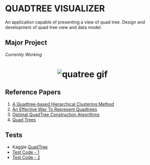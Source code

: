 # QUADTREE VISUALIZER
An application capable of presenting a view of quad tree. Design and development of quad tree view and data model.

## Major Project
  *Currently Working*

<h1 align="center"> <img alt="quatree gif" src="http://elbywan.github.io/quadtree-lib/assets/quadtree.gif"/> </h1>

 ## Reference Papers

  1. [A Quadtree-based Hierarchical Clustering Method](https://github.com/Amey-Thakur/QUADTREE-VISUALIZER/blob/main/Reference%20Papers/A%20Quadtree-based%20Hierarchical%20Clustering%20Method.pdf)
  2. [An Effective Way To Represent Quadtrees](https://github.com/Amey-Thakur/QUADTREE-VISUALIZER/blob/main/Reference%20Papers/An%20Effective%20Way%20To%20Represent%20Quadtrees.pdf)
  3. [Optimal QuadTree Construction Algorithms](https://github.com/Amey-Thakur/QUADTREE-VISUALIZER/blob/main/Reference%20Papers/Optimal%20QuadTree%20Construction%20Algorithms.pdf)
  4. [Quad Trees](https://github.com/Amey-Thakur/QUADTREE-VISUALIZER/blob/main/Reference%20Papers/Quad%20Trees.pdf)
    
  ## Tests
  
  - Kaggle [QuadTree](https://www.kaggle.com/ameythakur20/quadtree)
  - [Test Code - 1](https://github.com/Amey-Thakur/QUADTREE-VISUALIZER/blob/main/Tests/QuadTree_1.ipynb)
  - [Test Code - 2](https://github.com/Amey-Thakur/QUADTREE-VISUALIZER/blob/main/Tests/QuadTree_2.ipynb)
